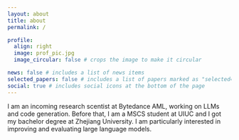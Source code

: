 ```yaml
---
layout: about
title: about
permalink: /

profile:
  align: right
  image: prof_pic.jpg
  image_circular: false # crops the image to make it circular

news: false # includes a list of news items
selected_papers: false # includes a list of papers marked as "selected={true}"
social: true # includes social icons at the bottom of the page
---
```


I am an incoming research scentist at Bytedance AML, working on LLMs and code generation. Before that, I am a MSCS student at UIUC and I got my bachelor degree at Zhejiang University. I am particularly interested in improving and evaluating large language models.


